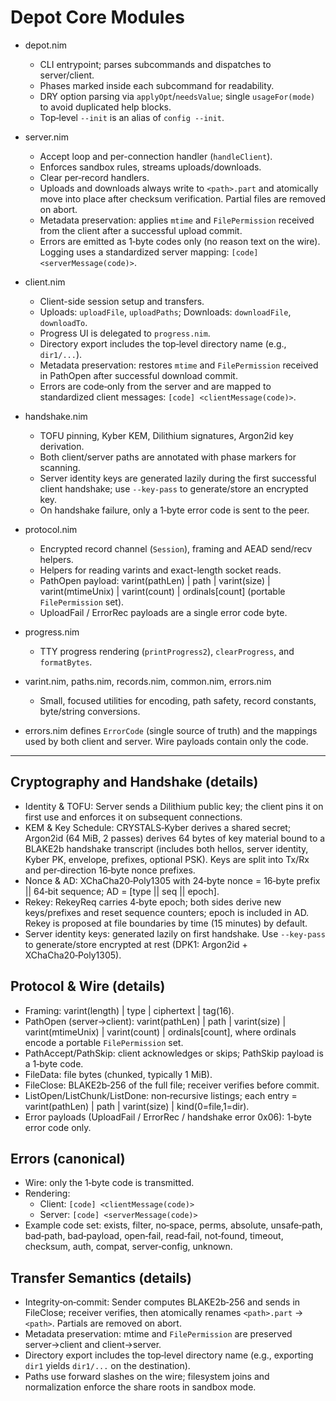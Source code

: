 # Depot Core Modules

- depot.nim
  - CLI entrypoint; parses subcommands and dispatches to server/client.
  - Phases marked inside each subcommand for readability.
  - DRY option parsing via `applyOpt`/`needsValue`; single `usageFor(mode)`
    to avoid duplicated help blocks.
  - Top‑level `--init` is an alias of `config --init`.

- server.nim
  - Accept loop and per-connection handler (`handleClient`).
  - Enforces sandbox rules, streams uploads/downloads.
  - Clear per‑record handlers.
  - Uploads and downloads always write to `<path>.part` and atomically move
    into place after checksum verification. Partial files are removed on abort.
  - Metadata preservation: applies `mtime` and `FilePermission` received from
    the client after a successful upload commit.
  - Errors are emitted as 1‑byte codes only (no reason text on the wire).
    Logging uses a standardized server mapping: `[code] <serverMessage(code)>`.

- client.nim
  - Client-side session setup and transfers.
  - Uploads: `uploadFile`, `uploadPaths`; Downloads: `downloadFile`, `downloadTo`.
  - Progress UI is delegated to `progress.nim`.
  - Directory export includes the top‑level directory name (e.g., `dir1/...`).
  - Metadata preservation: restores `mtime` and `FilePermission` received in
    PathOpen after successful download commit.
  - Errors are code‑only from the server and are mapped to standardized
    client messages: `[code] <clientMessage(code)>`.

- handshake.nim
  - TOFU pinning, Kyber KEM, Dilithium signatures, Argon2id key derivation.
  - Both client/server paths are annotated with phase markers for scanning.
  - Server identity keys are generated lazily during the first successful
    client handshake; use `--key-pass` to generate/store an encrypted key.
  - On handshake failure, only a 1‑byte error code is sent to the peer.

- protocol.nim
  - Encrypted record channel (`Session`), framing and AEAD send/recv helpers.
  - Helpers for reading varints and exact-length socket reads.
  - PathOpen payload: varint(pathLen) | path | varint(size) | varint(mtimeUnix)
    | varint(count) | ordinals[count] (portable `FilePermission` set).
  - UploadFail / ErrorRec payloads are a single error code byte.

- progress.nim
  - TTY progress rendering (`printProgress2`), `clearProgress`, and `formatBytes`.

- varint.nim, paths.nim, records.nim, common.nim, errors.nim
  - Small, focused utilities for encoding, path safety, record constants,
    byte/string conversions.
- errors.nim defines `ErrorCode` (single source of truth) and the mappings
  used by both client and server. Wire payloads contain only the code.

---

## Cryptography and Handshake (details)

- Identity & TOFU: Server sends a Dilithium public key; the client pins it on first use and enforces it on subsequent connections.
- KEM & Key Schedule: CRYSTALS‑Kyber derives a shared secret; Argon2id (64 MiB, 2 passes) derives 64 bytes of key material bound to a BLAKE2b handshake transcript (includes both hellos, server identity, Kyber PK, envelope, prefixes, optional PSK). Keys are split into Tx/Rx and per‑direction 16‑byte nonce prefixes.
- Nonce & AD: XChaCha20‑Poly1305 with 24‑byte nonce = 16‑byte prefix || 64‑bit sequence; AD = [type || seq || epoch].
- Rekey: RekeyReq carries 4‑byte epoch; both sides derive new keys/prefixes and reset sequence counters; epoch is included in AD. Rekey is proposed at file boundaries by time (15 minutes) by default.
- Server identity keys: generated lazily on first handshake. Use `--key-pass` to generate/store encrypted at rest (DPK1: Argon2id + XChaCha20‑Poly1305).

## Protocol & Wire (details)

- Framing: varint(length) | type | ciphertext | tag(16).
- PathOpen (server→client): varint(pathLen) | path | varint(size) | varint(mtimeUnix) | varint(count) | ordinals[count], where ordinals encode a portable `FilePermission` set.
- PathAccept/PathSkip: client acknowledges or skips; PathSkip payload is a 1‑byte code.
- FileData: file bytes (chunked, typically 1 MiB).
- FileClose: BLAKE2b‑256 of the full file; receiver verifies before commit.
- ListOpen/ListChunk/ListDone: non‑recursive listings; each entry = varint(pathLen) | path | varint(size) | kind(0=file,1=dir).
- Error payloads (UploadFail / ErrorRec / handshake error 0x06): 1‑byte error code only.

## Errors (canonical)

- Wire: only the 1‑byte code is transmitted.
- Rendering:
  - Client: `[code] <clientMessage(code)>`
  - Server: `[code] <serverMessage(code)>`
- Example code set: exists, filter, no‑space, perms, absolute, unsafe‑path, bad‑path, bad‑payload, open‑fail, read‑fail, not‑found, timeout, checksum, auth, compat, server‑config, unknown.

## Transfer Semantics (details)

- Integrity‑on‑commit: Sender computes BLAKE2b‑256 and sends in FileClose; receiver verifies, then atomically renames `<path>.part` → `<path>`. Partials are removed on abort.
- Metadata preservation: mtime and `FilePermission` are preserved server→client and client→server.
- Directory export includes the top‑level directory name (e.g., exporting `dir1` yields `dir1/...` on the destination).
- Paths use forward slashes on the wire; filesystem joins and normalization enforce the share roots in sandbox mode.
